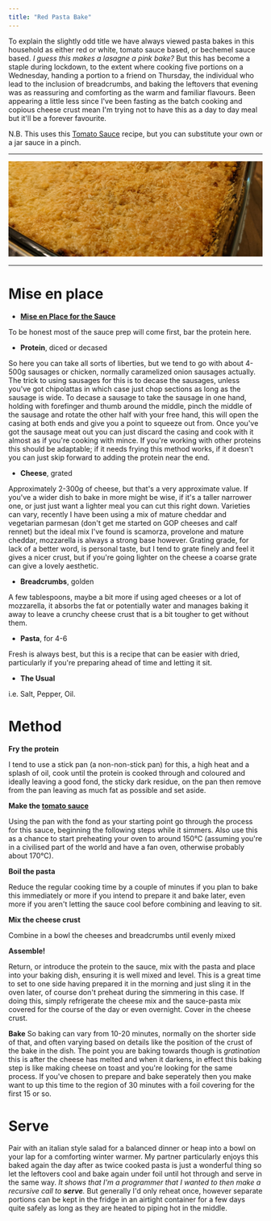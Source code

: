```yaml
---
title: "Red Pasta Bake"
---
```


To explain the slightly odd title we have always viewed pasta bakes in this household as either red or white, tomato sauce based, or bechemel sauce based. 
*I guess this makes a lasagne a pink bake?* 
But this has become a staple during lockdown, to the extent where cooking five portions on a Wednesday, handing a portion to a friend on Thursday, the individual who lead to the inclusion of breadcrumbs, and baking the leftovers that evening was as reassuring and comforting as the warm and familiar flavours. 
Been appearing a little less since I've been fasting as the batch cooking and copious cheese crust mean I'm trying not to have this as a day to day meal but it'll be a forever favourite. 

N.B. This uses this [Tomato Sauce](/recipes/tomato-sauce) recipe, but you can substitute your own or a jar sauce in a pinch. 

---

![The Red Pasta Bake](/assets/images/red-bake.png)

---

# Mise en place

* **[Mise en Place for the Sauce](/recipes/tomato-sauce)** 

To be honest most of the sauce prep will come first, bar the protein here.

* **Protein**, diced or decased

So here you can take all sorts of liberties, but we tend to go with about 4-500g sausages or chicken, normally caramelized onion sausages actually. 
The trick to using sausages for this is to decase the sausages, unless you've got chipolattas in which case just chop sections as long as the sausage is wide.
To decase a sausage to take the sausage in one hand, holding with forefinger and thumb around the middle, pinch the middle of the sausage and rotate the other half with your free hand, this will open the casing at both ends and give you a point to squeeze out from.
Once you've got the sausage meat out you can just discard the casing and cook with it almost as if you're cooking with mince. 
If you're working with other proteins this should be adaptable; if it needs frying this method works, if it doesn't you can just skip forward to adding the protein near the end. 

* **Cheese**, grated

Approximately 2-300g of cheese, but that's a very approximate value. If you've a wider dish to bake in more might be wise, if it's a taller narrower one, or just just want a lighter meal you can cut this right down. 
Varieties can vary, recently I have been using a mix of mature cheddar and vegetarian parmesan (don't get me started on GOP cheeses and calf rennet) but the ideal mix I've found is scamorza, provelone and mature cheddar, mozzarella is always a strong base however.
Grating grade, for lack of a better word, is personal taste, but I tend to grate finely and feel it gives a nicer crust, but if you're going lighter on the cheese a coarse grate can give a lovely aesthetic.

* **Breadcrumbs**, golden

A few tablespoons, maybe a bit more if using aged cheeses or a lot of mozzarella, it absorbs the fat or potentially water and manages baking it away to leave a crunchy cheese crust that is a bit tougher to get without them.

* **Pasta**, for 4-6

Fresh is always best, but this is a recipe that can be easier with dried, particularly if you're preparing ahead of time and letting it sit. 

* **The Usual**

i.e. Salt, Pepper, Oil.

# Method

**Fry the protein**

I tend to use a stick pan (a non-non-stick pan) for this, a high heat and a splash of oil, cook until the protein is cooked through and coloured and ideally leaving a good fond, the sticky dark residue, on the pan then remove from the pan leaving as much fat as possible and set aside.

**Make the [tomato sauce](/recipes/tomato-sauce)**

Using the pan with the fond as your starting point go through the process for this sauce, beginning the following steps while it simmers.
Also use this as a chance to start preheating your oven to around 150°C (assuming you're in a civilised part of the world and have a fan oven, otherwise probably about 170°C).

**Boil the pasta**

Reduce the regular cooking time by a couple of minutes if you plan to bake this immediately or more if you intend to prepare it and bake later, even more if you aren't letting the sauce cool before combining and leaving to sit.

**Mix the cheese crust**

Combine in a bowl the cheeses and breadcrumbs until evenly mixed

**Assemble!**

Return, or introduce the protein to the sauce, mix with the pasta and place into your baking dish, ensuring it is well mixed and level.
This is a great time to set to one side having prepared it in the morning and just sling it in the oven later, of course don't preheat during the simmering in this case. 
If doing this, simply refrigerate the cheese mix and the sauce-pasta mix covered for the course of the day or even overnight.
Cover in the cheese crust.


**Bake**
So baking can vary from 10-20 minutes, normally on the shorter side of that, and often varying based on details like the position of the crust of the bake in the dish.
The point you are baking towards though is *gratination* this is after the cheese has melted and when it darkens, in effect this baking step is like making cheese on toast and you're looking for the same process.
If you've chosen to prepare and bake seperately then you make want to up this time to the region of 30 minutes with a foil covering for the first 15 or so. 

# Serve

Pair with an italian style salad for a balanced dinner or heap into a bowl on your lap for a comforting winter warmer.
My partner particularly enjoys this baked again the day after as twice cooked pasta is just a wonderful thing so let the leftovers cool and bake again under foil until hot through and serve in the same way.
*It shows that I'm a programmer that I wanted to then make a recursive call to **serve**.* 
But generally I'd only reheat once, however separate portions can be kept in the fridge in an airtight container for a few days quite safely as long as they are heated to piping hot in the middle.